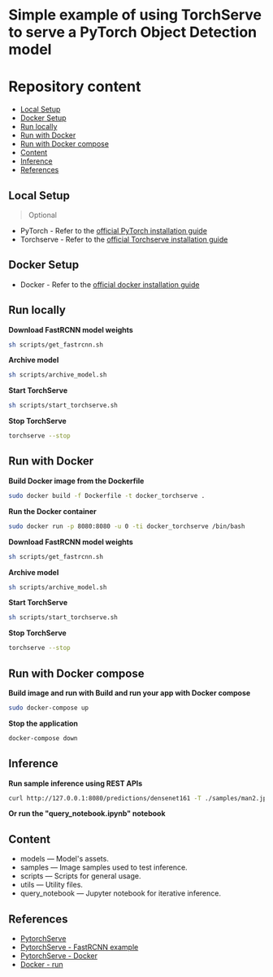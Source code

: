 # Simple example of using TorchServe to serve a PyTorch Object Detection model


# Repository content
- [Local Setup](#local-setup)
- [Docker Setup](#docker-setup)
- [Run locally](#run-locally)
- [Run with Docker](#run-with-docker)
- [Run with Docker compose](#run-with-docker-compose)
- [Content](#content)
- [Inference](#inference)
- [References](#references)


## Local Setup
> Optional
- PyTorch - Refer to the [official PyTorch installation guide](https://pytorch.org/get-started/locally/#linux-installation)
- Torchserve - Refer to the [official Torchserve installation guide](https://github.com/pytorch/serve#install-torchserve-and-torch-model-archiver)

## Docker Setup
- Docker - Refer to the [official docker installation guide](https://help.github.com/en/github/getting-started-with-github/set-up-git)


## Run locally
**Download FastRCNN model weights**
```bash
sh scripts/get_fastrcnn.sh
```

**Archive model**
```bash
sh scripts/archive_model.sh
```

**Start TorchServe**
```bash
sh scripts/start_torchserve.sh
```

**Stop TorchServe**
```bash
torchserve --stop
```


## Run with Docker
**Build Docker image from the Dockerfile**
```bash
sudo docker build -f Dockerfile -t docker_torchserve .
```

**Run the Docker container**
```bash
sudo docker run -p 8080:8080 -u 0 -ti docker_torchserve /bin/bash
```

**Download FastRCNN model weights**
```bash
sh scripts/get_fastrcnn.sh
```

**Archive model**
```bash
sh scripts/archive_model.sh
```

**Start TorchServe**
```bash
sh scripts/start_torchserve.sh
```

**Stop TorchServe**
```bash
torchserve --stop
```


## Run with Docker compose
**Build image and run with Build and run your app with Docker compose**
```bash
sudo docker-compose up
```

**Stop the application**
```bash
docker-compose down
```


## Inference
**Run sample inference using REST APIs**
```bash
curl http://127.0.0.1:8080/predictions/densenet161 -T ./samples/man2.jpg
```

**Or run the "query_notebook.ipynb" notebook**


## Content
- models — Model's assets.
- samples — Image samples used to test inference.
- scripts — Scripts for general usage.
- utils — Utility files.
- query_notebook — Jupyter notebook for iterative inference.


## References
- [PytorchServe](https://github.com/pytorch/serve)
- [PytorchServe - FastRCNN example](https://github.com/pytorch/serve/tree/master/examples/object_detector/fast-rcnn)
- [PytorchServe - Docker](https://github.com/pytorch/serve/tree/master/docker)
- [Docker - run](https://docs.docker.com/engine/reference/commandline/run/)